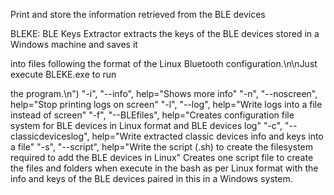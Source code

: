 Print and store the information retrieved from the BLE devices

BLEKE: BLE Keys Extractor extracts the keys of the BLE devices stored in a Windows machine and saves it 


into files following the format of the Linux Bluetooth configuration.\n\nJust execute BLEKE.exe to run 

the program.\n")
"-i", "--info", help="Shows more info"
"-n", "--noscreen", help="Stop printing logs on screen"
"-l", "--log", help="Write logs into a file instead of screen"
"-f", "--BLEfiles", help="Creates configuration file system for BLE devices in Linux format and BLE devices log"
"-c", "--classicdeviceslog", help="Write extracted classic devices info and keys into a file"
"-s", "--script", help="Write the script (.sh) to create the filesystem required to add the BLE devices in Linux"
Creates one script file to create the files and folders when execute in the bash as per Linux format with the info 
and keys of the BLE devices paired in this in a Windows system.
